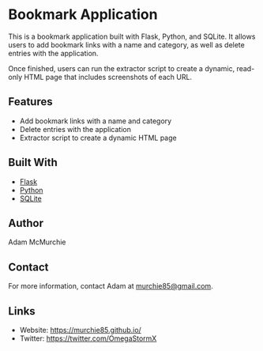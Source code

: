# Bookmark Application

This is a bookmark application built with Flask, Python, and SQLite. It allows users to add bookmark links with a name and category, as well as delete entries with the application.

Once finished, users can run the extractor script to create a dynamic, read-only HTML page that includes screenshots of each URL.

## Features
- Add bookmark links with a name and category
- Delete entries with the application
- Extractor script to create a dynamic HTML page

## Built With
- [Flask](https://flask.palletsprojects.com/)
- [Python](https://www.python.org/)
- [SQLite](https://www.sqlite.org/)

## Author
Adam McMurchie

## Contact
For more information, contact Adam at murchie85@gmail.com.

## Links
- Website: https://murchie85.github.io/
- Twitter: https://twitter.com/OmegaStormX
